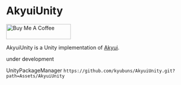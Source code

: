 # AkyuiUnity

<a href="https://www.buymeacoffee.com/kyubuns" target="_blank"><img src="https://cdn.buymeacoffee.com/buttons/default-orange.png" alt="Buy Me A Coffee" height="41" width="174"></a>

AkyuiUnity is a Unity implementation of [Akyui](https://github.com/kyubuns/Akyui).

under development

UnityPackageManager `https://github.com/kyubuns/AkyuiUnity.git?path=Assets/AkyuiUnity`

